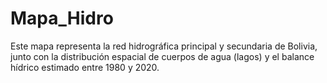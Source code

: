 # Mapa_Hidro
Este mapa representa la red hidrográfica principal y secundaria de Bolivia, junto con la distribución espacial de cuerpos de agua (lagos) y el balance hídrico estimado entre 1980 y 2020.
